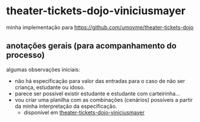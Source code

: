 theater-tickets-dojo-viniciusmayer
==================================
minha implementação para https://github.com/umovme/theater-tickets-dojo


anotações gerais (para acompanhamento do processo)
--------------------------------------------------
algumas observações iniciais:
* não há especificação para valor das entradas para o caso de não ser criança, estudante ou idoso.
* parece ser possível existir estudante e estudante com carteirinha...
* vou criar uma planilha com as combinações (cenários) possíveis a partir da minha interpretação da especificação.
	* disponível em <a href="http://goo.gl/i4NVAh">theater-tickets-dojo-viniciusmayer</a>

